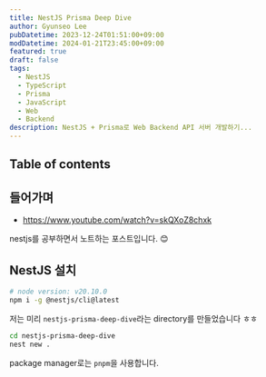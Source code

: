 ```yaml
---
title: NestJS Prisma Deep Dive
author: Gyunseo Lee
pubDatetime: 2023-12-24T01:51:00+09:00
modDatetime: 2024-01-21T23:45:00+09:00
featured: true
draft: false
tags:
  - NestJS
  - TypeScript
  - Prisma
  - JavaScript
  - Web
  - Backend
description: NestJS + Prisma로 Web Backend API 서버 개발하기...
---
```


## Table of contents

## 들어가며

- <https://www.youtube.com/watch?v=skQXoZ8chxk>

nestjs를 공부하면서 노트하는 포스트입니다. 😊

## NestJS 설치

```zsh
# node version: v20.10.0
npm i -g @nestjs/cli@latest
```

저는 미리 `nestjs-prisma-deep-dive`라는 directory를 만들었습니다 ㅎㅎ

```zsh
cd nestjs-prisma-deep-dive
nest new .
```

package manager로는 `pnpm`을 사용합니다.
